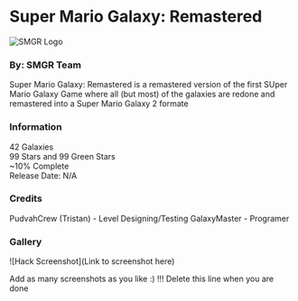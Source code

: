 # Super Mario Galaxy: Remastered
![SMGR Logo](https://cdn.discordapp.com/attachments/789184498989268995/796753611316396062/image0.png)
### By: SMGR Team

Super Mario Galaxy: Remastered is a remastered version of the first SUper Mario Galaxy Game where all (but most) of the galaxies are redone and remastered into a Super Mario Galaxy 2 formate

### Information
42 Galaxies<br/>
99 Stars and 99 Green Stars<br/>
~10% Complete<br/>
Release Date: N/A

### Credits
PudvahCrew (Tristan) - Level Designing/Testing
GalaxyMaster - Programer

### Gallery
![Hack Screenshot](Link to screenshot here)

Add as many screenshots as you like :) !!! Delete this line when you are done
